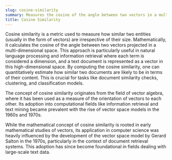 ```yaml
---
slug: cosine-similarity
summary: Measures the cosine of the angle between two vectors in a multidimensional space, often used to determine how similar two items are.
title: Cosine Similarity
---
```


Cosine similarity is a metric used to measure how similar two entities (usually in the form of vectors) are irrespective of their size. Mathematically, it calculates the cosine of the angle between two vectors projected in a multi-dimensional space. This approach is particularly useful in natural language processing and information retrieval where each term is considered a dimension, and a text document is represented as a vector in this high-dimensional space. By computing the cosine similarity, one can quantitatively estimate how similar two documents are likely to be in terms of their content. This is crucial for tasks like document similarity checks, clustering, and classification models.

The concept of cosine similarity originates from the field of vector algebra, where it has been used as a measure of the orientation of vectors to each other. Its adoption into computational fields like information retrieval and text mining became prevalent with the rise of vector space models in the 1960s and 1970s.

While the mathematical concept of cosine similarity is rooted in early mathematical studies of vectors, its application in computer science was heavily influenced by the development of the vector space model by Gerard Salton in the 1970s, particularly in the context of document retrieval systems. This adoption has since become foundational in fields dealing with large-scale text data.
